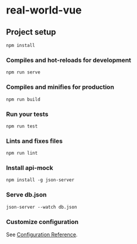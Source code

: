 # real-world-vue

## Project setup
```
npm install
```

### Compiles and hot-reloads for development
```
npm run serve
```

### Compiles and minifies for production
```
npm run build
```

### Run your tests
```
npm run test
```

### Lints and fixes files
```
npm run lint
```

### Install api-mock
```
npm install -g json-server
```

### Serve db.json
```
json-server --watch db.json
```
### Customize configuration
See [Configuration Reference](https://cli.vuejs.org/config/).
